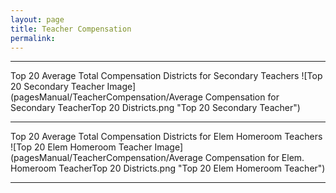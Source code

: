 ```yaml
---
layout: page
title: Teacher Compensation
permalink:
---
```


___

Top 20 Average Total Compensation Districts for Secondary Teachers
![Top 20 Secondary Teacher Image](pagesManual/TeacherCompensation/Average Compensation for Secondary TeacherTop 20 Districts.png "Top 20 Secondary Teacher")

___


Top 20 Average Total Compensation Districts for Elem Homeroom Teachers
![Top 20 Elem Homeroom Teacher Image](pagesManual/TeacherCompensation/Average Compensation for Elem. Homeroom TeacherTop 20 Districts.png "Top 20 Elem Homeroom Teacher")

___


